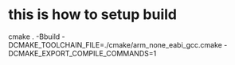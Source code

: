 # this is how to setup build 
cmake . -Bbuild -DCMAKE_TOOLCHAIN_FILE=./cmake/arm_none_eabi_gcc.cmake -DCMAKE_EXPORT_COMPILE_COMMANDS=1
